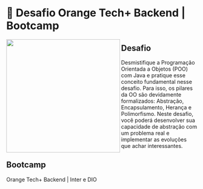 # :orange: Desafio Orange Tech+ Backend | Bootcamp

<img src='https://user-images.githubusercontent.com/77423877/212558607-73d3c606-94ad-41bd-b0e6-2b666752c02e.png' width=300 align='left'>

## Desafio
Desmistifique a Programação Orientada a Objetos (POO) com Java e pratique esse conceito fundamental nesse desafio. Para isso, os pilares da OO são devidamente formalizados: Abstração, Encapsulamento, Herança e Polimorfismo. Neste desafio, você poderá desenvolver sua capacidade de abstração com um problema real e implementar as evoluções que achar interessantes.  

## Bootcamp
Orange Tech+ Backend | Inter e DIO  
